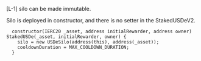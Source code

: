 [L-1] silo can be made immutable.

Silo is deployed in constructor, and there is no setter in the StakedUSDeV2.

```solidity
  constructor(IERC20 _asset, address initialRewarder, address owner) StakedUSDe(_asset, initialRewarder, owner) {
    silo = new USDeSilo(address(this), address(_asset));
    cooldownDuration = MAX_COOLDOWN_DURATION;
  }
```